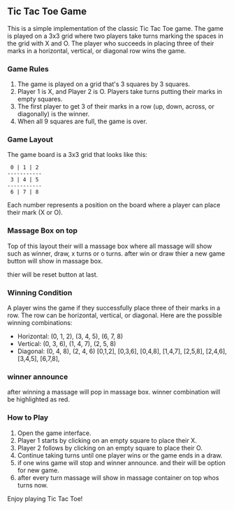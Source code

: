 
## Tic Tac Toe Game

This is a simple implementation of the classic Tic Tac Toe game. The game is played on a 3x3 grid where two players take turns marking the spaces in the grid with X and O. The player who succeeds in placing three of their marks in a horizontal, vertical, or diagonal row wins the game.

### Game Rules
1. The game is played on a grid that's 3 squares by 3 squares.
2. Player 1 is X, and Player 2 is O. Players take turns putting their marks in empty squares.
3. The first player to get 3 of their marks in a row (up, down, across, or diagonally) is the winner.
4. When all 9 squares are full, the game is over.


### Game Layout 
The game board is a 3x3 grid that looks like this:

```````````
 0 | 1 | 2
-----------
 3 | 4 | 5
-----------
 6 | 7 | 8

```````````

Each number represents a position on the board where a player can place their mark (X or O).


### Massage Box on top
Top of this layout their will a massage box where all massage will show such as winner, draw, x turns or o turns.
after win or draw thier a new game button will show in massage box.

thier will be reset button at last.

### Winning Condition
A player wins the game if they successfully place three of their marks in a row. The row can be horizontal, vertical, or diagonal. Here are the possible winning combinations:

- Horizontal: (0, 1, 2), (3, 4, 5), (6, 7, 8)
- Vertical: (0, 3, 6), (1, 4, 7), (2, 5, 8)
- Diagonal: (0, 4, 8), (2, 4, 6)
    [0,1,2],
    [0,3,6],
    [0,4,8],
    [1,4,7],
    [2,5,8],
    [2,4,6],
    [3,4,5],
    [6,7,8],

### winner announce
after winning a massage will pop in massage box. winner combination will be highlighted as red.


### How to Play
1. Open the game interface.
2. Player 1 starts by clicking on an empty square to place their X.
3. Player 2 follows by clicking on an empty square to place their O.
4. Continue taking turns until one player wins or the game ends in a draw.
5. if one wins game will stop and winner announce. and their will be option for new game.
6. after every turn massage will show in massage container on top whos turns now.

Enjoy playing Tic Tac Toe!
